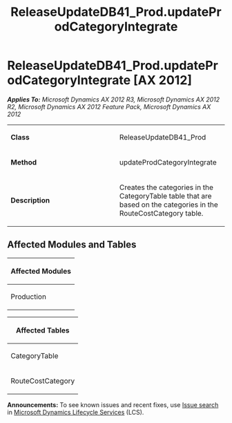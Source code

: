 ﻿---
title: ReleaseUpdateDB41_Prod.updateProdCategoryIntegrate
TOCTitle: ReleaseUpdateDB41_Prod.updateProdCategoryIntegrate
ms:assetid: 1d992e2c-f480-9f22-7c7f-5bd13ec25e68
ms:mtpsurl: https://msdn.microsoft.com/en-us/library/JJ684818(v=AX.60)
ms:contentKeyID: 49707021
ms.date: 05/18/2015
mtps_version: v=AX.60
---

# ReleaseUpdateDB41\_Prod.updateProdCategoryIntegrate [AX 2012]


_**Applies To:** Microsoft Dynamics AX 2012 R3, Microsoft Dynamics AX 2012 R2, Microsoft Dynamics AX 2012 Feature Pack, Microsoft Dynamics AX 2012_

<table>
<colgroup>
<col style="width: 50%" />
<col style="width: 50%" />
</colgroup>
<tbody>
<tr class="odd">
<td><p><strong>Class</strong></p></td>
<td><p>ReleaseUpdateDB41_Prod</p></td>
</tr>
<tr class="even">
<td><p><strong>Method</strong></p></td>
<td><p>updateProdCategoryIntegrate</p></td>
</tr>
<tr class="odd">
<td><p><strong>Description</strong></p></td>
<td><p>Creates the categories in the CategoryTable table that are based on the categories in the RouteCostCategory table.</p></td>
</tr>
</tbody>
</table>


## Affected Modules and Tables

<table>
<colgroup>
<col style="width: 100%" />
</colgroup>
<thead>
<tr class="header">
<th><p>Affected Modules</p></th>
</tr>
</thead>
<tbody>
<tr class="odd">
<td><p>Production</p></td>
</tr>
</tbody>
</table>


<table>
<colgroup>
<col style="width: 100%" />
</colgroup>
<thead>
<tr class="header">
<th><p>Affected Tables</p></th>
</tr>
</thead>
<tbody>
<tr class="odd">
<td><p>CategoryTable</p></td>
</tr>
<tr class="even">
<td><p>RouteCostCategory</p></td>
</tr>
</tbody>
</table>

  
**Announcements:** To see known issues and recent fixes, use [Issue search](http://go.microsoft.com/fwlink/?linkid=389258) in [Microsoft Dynamics Lifecycle Services](http://go.microsoft.com/fwlink/?linkid=306505) (LCS).

